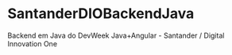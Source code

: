 # SantanderDIOBackendJava
Backend em Java do DevWeek Java+Angular - Santander / Digital Innovation One
